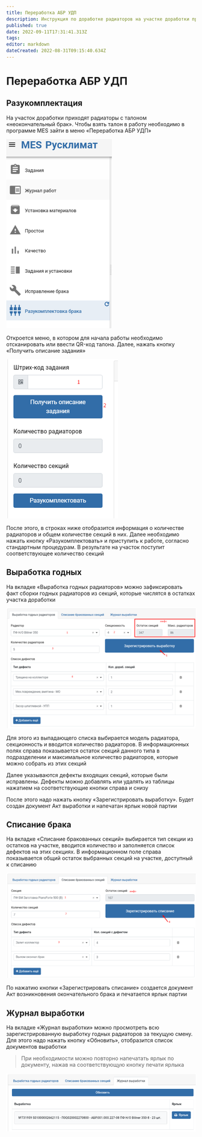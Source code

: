 ```yaml
---
title: Переработка АБР УДП
description: Инструкция по доработке радиаторов на участке доработки продукции (РТ)
published: true
date: 2022-09-11T17:31:41.313Z
tags: 
editor: markdown
dateCreated: 2022-08-31T09:15:40.634Z
---
```


# Переработка АБР УДП

## Разукомплектация

На участок доработки приходят радиаторы с талоном «неокончательный брак». Чтобы взять талон в работу необходимо в программе MES зайти в меню «Переработка АБР УДП»

![](<../../../../assets/0 (54)1.png>)

Откроется меню, в котором для начала работы необходимо отсканировать или ввести QR-код талона. Далее, нажать кнопку «Получить описание задания»

![](<../../../../assets/1 (64)1.png>)

После этого, в строках ниже отобразится информация о количестве радиаторов и общем количестве секций в них. Далее необходимо нажать кнопку «Разукомплектовать» и приступить к работе, согласно стандартным процедурам. В результате на участок поступит соответствующее количество секций

## Выработка годных

На вкладке «Выработка годных радиаторов» можно зафиксировать факт сборки годных радиаторов из секций, которые числятся в остатках участка доработки

![](<../../../../assets/2 (7)1.png>)

Для этого из выпадающего списка выбирается модель радиатора, секционность и вводится количество радиаторов. В информационных полях справа показывается остаток секций данного типа в подразделении и максимальное количество радиаторов, которые можно собрать из этих секций

Далее указываются дефекты входящих секций, которые были исправлены. Дефекты можно добавлять или удалять из таблицы нажатием на соответствующие кнопки справа и снизу

После этого надо нажать кнопку «Зарегистрировать выработку». Будет создан документ Акт выработки и напечатан ярлык новой партии

## Списание брака

На вкладке «Списание бракованных секций» выбирается тип секции из остатков на участке, вводится количество и заполняется список дефектов на этих секциях. В информационном поле справа показывается общий остаток выбранных секций на участке, доступный к списанию

![](<../../../../assets/3 (3)1.png>)

По нажатию кнопки «Зарегистрировать списание» создается документ Акт возникновения окончательного брака и печатается ярлык партии

## Журнал выработки

На вкладке «Журнал выработки» можно просмотреть всю зарегистрированную выработку годных радиаторов за текущую смену. Для этого надо нажать кнопку «Обновить», отобразится список документов выработки

>При необходимости можно повторно напечатать ярлык по документу, нажав на соответствующую кнопку печати ярлыка


![](<../../../../assets/4 (6)1.png>)
